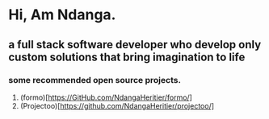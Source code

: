 # Hi, Am Ndanga.
## a full stack software developer who develop only custom solutions that bring imagination to life

### some recommended open source projects.
1. (formo)[https://GitHub.com/NdangaHeritier/formo/]
2. (Projectoo)[https://github.com/NdangaHeritier/projectoo/]